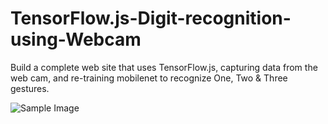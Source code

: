 # TensorFlow.js-Digit-recognition-using-Webcam
Build a complete web site that uses TensorFlow.js, capturing data from the web cam, and re-training mobilenet to recognize One, Two &amp; Three gestures.

![Sample Image](https://github.com/AasaiAlangaram/TensorFlow.js-Digit-recognition-using-Webcam/blob/master/Image/TwoSnip.png)
